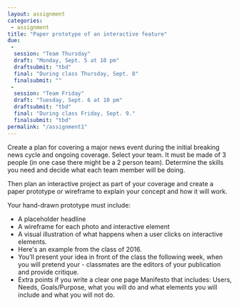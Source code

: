 ```yaml
---
layout: assignment
categories:
 - assignment
title: "Paper prototype of an interactive feature"
due:
 -
  session: "Team Thursday"
  draft: "Monday, Sept. 5 at 10 pm"
  draftsubmit: "tbd"
  final: "During class Thursday, Sept. 8"
  finalsubmit: ""
 -
  session: "Team Friday"
  draft: "Tuesday, Sept. 6 at 10 pm"
  draftsubmit: "tbd"
  final: "During class Friday, Sept. 9."
  finalsubmit: "tbd"
permalink: "/assignment1"
---
```

Create a plan for covering a major news event during the initial breaking news cycle and ongoing coverage. Select your team. It must be made of 3 people (in one case there might be a 2 person team). Determine the skills you need and decide what each team member  will be doing.

Then plan an interactive project as part of your coverage and create a paper prototype or wireframe to explain your concept and how it will work.

Your hand-drawn prototype must include:
- A placeholder headline
- A wireframe for each photo and interactive element
- A visual illustration of what happens when a user clicks on interactive elements.
- Here's an example from the class of 2016.
- You’ll present your idea in front of the class the following week, when you will pretend your - classmates  are the editors of your publication and provide critique.
- Extra points if you write a clear one page Manifesto that includes: Users, Needs, Goals/Purpose, what you will do and what elements you will include and what you will not do.